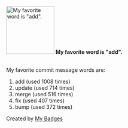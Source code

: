 <img src="https://my-badges.github.io/my-badges/favorite-word.png" alt="My favorite word is &quot;add&quot;." title="My favorite word is &quot;add&quot;." width="128">
<strong>My favorite word is &quot;add&quot;.</strong>
<br><br>

My favorite commit message words are:

1. add (used 1008 times)
2. update (used 714 times)
3. merge (used 516 times)
4. fix (used 407 times)
5. bump (used 372 times)


Created by <a href="https://github.com/my-badges/my-badges">My Badges</a>